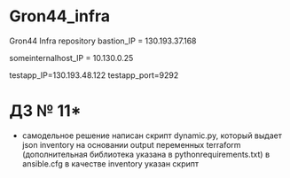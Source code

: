 # Gron44_infra
Gron44 Infra repository
bastion_IP = 130.193.37.168

someinternalhost_IP = 10.130.0.25

testapp_IP=130.193.48.122
testapp_port=9292

# ДЗ № 11*
- самодельное решение
написан скрипт dynamic.py, который выдает json inventory на основании output переменных terraform (дополнительная библиотека указана в pythonrequirements.txt)
в ansible.cfg в качестве inventory указан скрипт
